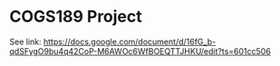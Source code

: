 # COGS189 Project
See link: https://docs.google.com/document/d/16fG_b-qdSFygO9bu4q42CoP-M6AWOc6WfBOEQTTJHKU/edit?ts=601cc506




